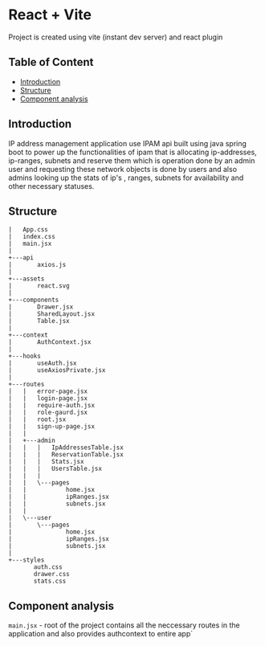 # React + Vite
Project is created using vite (instant dev server) and react plugin 

## Table of Content
- [Introduction](#introduction)
- [Structure](#structure)
- [Component analysis](#component-analysis)

## Introduction

IP address management application use IPAM api built using java spring boot to power up the functionalities of ipam that is allocating ip-addresses, ip-ranges, subnets and reserve them which is operation done by an admin user and requesting these network objects is done by users and also admins looking up the stats 
of ip's , ranges, subnets for availability and other necessary statuses.

## Structure

```
|   App.css
|   index.css
|   main.jsx
|   
+---api
|       axios.js
|
+---assets
|       react.svg
|
+---components
|       Drawer.jsx
|       SharedLayout.jsx
|       Table.jsx
|
+---context
|       AuthContext.jsx
|
+---hooks
|       useAuth.jsx
|       useAxiosPrivate.jsx
|
+---routes
|   |   error-page.jsx
|   |   login-page.jsx
|   |   require-auth.jsx
|   |   role-gaurd.jsx
|   |   root.jsx
|   |   sign-up-page.jsx
|   |
|   +---admin
|   |   |   IpAddressesTable.jsx
|   |   |   ReservationTable.jsx
|   |   |   Stats.jsx
|   |   |   UsersTable.jsx
|   |   |
|   |   \---pages
|   |           home.jsx
|   |           ipRanges.jsx
|   |           subnets.jsx
|   |
|   \---user
|       \---pages
|               home.jsx
|               ipRanges.jsx
|               subnets.jsx
|
+---styles
       auth.css
       drawer.css
       stats.css

```

## Component analysis

`main.jsx` - root of the project contains all the neccessary routes in the application and also provides authcontext to entire app`
